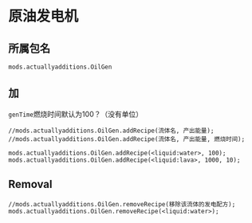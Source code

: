 # 原油发电机

## 所属包名

`mods.actuallyadditions.OilGen`

## 加

`genTime`燃烧时间默认为100？（没有单位）

```zenscript
//mods.actuallyadditions.OilGen.addRecipe(流体名, 产出能量);
//mods.actuallyadditions.OilGen.addRecipe(流体名, 产出能量, 燃烧时间);

mods.actuallyadditions.OilGen.addRecipe(<liquid:water>, 100);
mods.actuallyadditions.OilGen.addRecipe(<liquid:lava>, 1000, 10);
```

## Removal

```zenscript
//mods.actuallyadditions.OilGen.removeRecipe(移除该流体的发电配方);
mods.actuallyadditions.OilGen.removeRecipe(<liquid:water>);
```